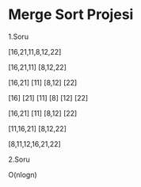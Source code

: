 # Merge Sort Projesi

1.Soru

[16,21,11,8,12,22]

[16,21,11]  [8,12,22]

[16,21]  [11]   [8,12]  [22]

[16]  [21]  [11]  [8]  [12]  [22]

[16,21]  [11]  [8,12] [22]

[11,16,21] [8,12,22]

[8,11,12,16,21,22]
       
2.Soru

O(nlogn)
